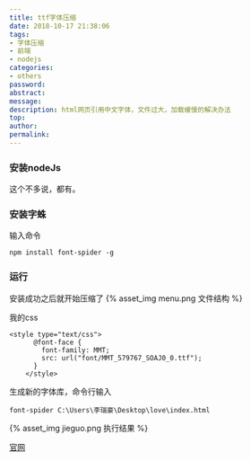 ```yaml
---
title: ttf字体压缩
date: 2018-10-17 21:38:06
tags:
- 字体压缩
- 前端
- nodejs
categories:
- others
password:
abstract:
message:
description: html网页引用中文字体，文件过大，加载缓慢的解决办法
top:
author:
permalink:
---
```

### 安装nodeJs
这个不多说，都有。
### 安装字蛛
输入命令
```
npm install font-spider -g
```
### 运行
安装成功之后就开始压缩了
{% asset_img menu.png 文件结构 %}

我的css
```
<style type="text/css">
      @font-face {
        font-family: MMT;
        src: url("font/MMT_579767_SOAJ0_0.ttf");
      }
    </style>
```
生成新的字体库，命令行输入
```
font-spider C:\Users\李瑞豪\Desktop\love\index.html
```
{% asset_img jieguo.png 执行结果 %}

[官网](http://font-spider.org)